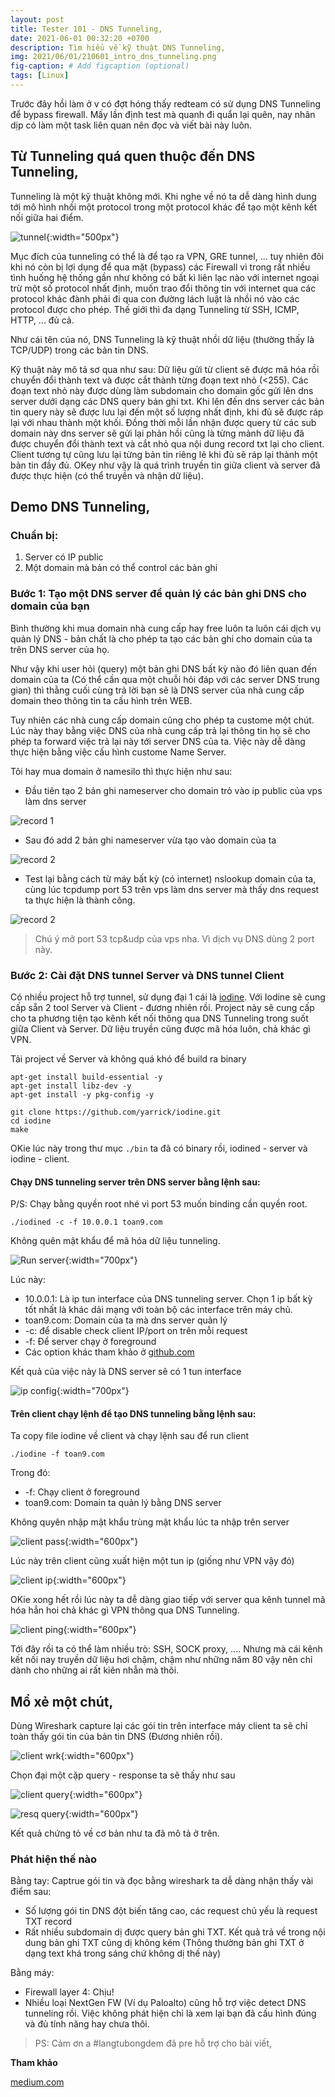 ```yaml
---
layout: post
title: Tester 101 - DNS Tunneling,
date: 2021-06-01 00:32:20 +0700
description: Tìm hiểu về kỹ thuật DNS Tunneling,
img: 2021/06/01/210601_intro_dns_tunneling.png
fig-caption: # Add figcaption (optional)
tags: [Linux]
---
```


Trước đây hồi làm ở v có đợt hóng thấy redteam có sử dụng DNS Tunneling để bypass firewall. Mấy lần định test mà quanh đi quẩn lại quên, nay nhân dịp có làm một task liên quan nên đọc và viết bài này luôn. 

## Từ Tunneling quá quen thuộc đến DNS Tunneling,

Tunneling là một kỹ thuật không mới. Khi nghe về nó ta dễ dàng hình dung tới mô hình nhồi một protocol trong một protocol khác để tạo một kênh kết nối giữa hai điểm.

![tunnel]( {{site.url}}/assets/img/2021/06/01/210601_tunnel_ssh.png){:width="500px"}

Mục đích của tunneling có thể là để tạo ra VPN, GRE tunnel, ... tuy nhiên đôi khi nó còn bị lợi dụng để qua mặt (bypass) các Firewall vì trong rất nhiều tình huống hệ thống gần như không có bất kì liên lạc nào với internet ngoại trừ một số protocol nhất định, muốn trao đổi thông tin với internet qua các protocol khác đành phải đi qua con đường lách luật là nhồi nó vào các protocol được cho phép. Thế giới thì đa dạng Tunneling từ SSH, ICMP, HTTP, ... đủ cả.

Như cái tên của nó, DNS Tunneling là kỹ thuật nhồi dữ liệu (thường thấy là TCP/UDP) trong các bản tin DNS. 

Kỹ thuật này mô tả sơ qua như sau: Dữ liệu gửi từ client sẽ được mã hóa rồi chuyển đổi thành text và được cắt thành từng đoạn text nhỏ (<255). Các đoạn text nhỏ này được dùng làm subdomain cho domain gốc gửi lên dns server dưới dạng các DNS query bản ghi txt. Khi lên đến dns server các bản tin query này sẽ được lưu lại đến một số lượng nhất định, khi đủ sẽ được ráp lại với nhau thành một khối. Đồng thời mỗi lần nhận được query từ các sub domain này dns server sẽ gửi lại phản hồi cũng là từng mảnh dữ liệu đã được chuyển đổi thành text và cắt nhỏ qua nội dung record txt lại cho client. Client tương tự cũng lưu lại từng bản tin riêng lẻ khi đủ sẽ ráp lại thành một bản tin đầy đủ. OKey như vậy là quá trình truyền tin giữa client và server đã được thực hiện (có thể truyền và nhận dữ liệu).


## Demo DNS Tunneling,

### Chuẩn bị:

1. Server có IP public
2. Một domain mà bản có thể control các bản ghi

### Bước 1: Tạo một DNS server để quản lý các bản ghi DNS cho domain của bạn

Bình thường khi mua domain nhà cung cấp hay free luôn ta luôn cái dịch vụ quản lý DNS - bản chất là cho phép ta tạo các bản ghi cho domain của ta trên DNS server của họ. 

Như vậy khi user hỏi (query) một bản ghi DNS bất kỳ nào đó liên quan đến domain của ta (Có thể cần qua một chuỗi hỏi đáp với các server DNS trung gian) thì thằng cuối cùng trả lời bạn sẽ là DNS server của nhà cung cấp domain theo thông tin ta cấu hình trên WEB. 

Tuy nhiên các nhà cung cấp domain cũng cho phép ta custome một chút. Lúc này thay bằng việc DNS của nhà cung cấp trả lại thông tin họ sẽ cho phép ta forward việc trả lại này tới server DNS của ta. Việc này dễ dàng thực hiện bằng việc cấu hình custome Name Server. 

Tôi hay mua domain ở namesilo thì thực hiện như sau:

* Đầu tiên tạo 2 bản ghi nameserver cho domain trỏ vào ip public của vps làm dns server

![record 1]( {{site.url}}/assets/img/2021/06/01/210601_record1.png)

* Sau đó add 2 bản ghi nameserver vừa tạo vào domain của ta

![record 2]( {{site.url}}/assets/img/2021/06/01/210601_record2.png)

* Test lại bằng cách từ máy bất kỳ (có internet) nslookup domain của ta, cùng lúc tcpdump port 53 trên vps làm dns server mà thấy dns request ta thực hiện là thành công.

![record 2]( {{site.url}}/assets/img/2021/06/01/200601_result.png)

>Chú ý mở port 53 tcp&udp của vps nha. Vì dịch vụ DNS dùng 2 port này.

### Bước 2: Cài đặt DNS tunnel Server và DNS tunnel Client

Có nhiều project hỗ trợ tunnel, sử dụng đại 1 cái là [iodine](https://github.com/yarrick/iodine). Với Iodine sẽ cung cấp sẵn 2 tool Server và Client - đương nhiên rồi. Project này sẽ cung cấp cho ta phương tiện tạo kênh kết nối thông qua DNS Tunneling trong suốt giữa Client và Server. Dữ liệu truyền cũng được mã hóa luôn, chả khác gì VPN. 

Tải project về Server và không quá khó để build ra binary

```
apt-get install build-essential -y
apt-get install libz-dev -y
apt-get install -y pkg-config -y

git clone https://github.com/yarrick/iodine.git
cd iodine
make
```

OKie lúc này trong thư mục ```./bin``` ta đã có binary rồi, iodined - server và iodine - client.

#### Chạy DNS tunneling server trên DNS server bằng lệnh sau:

P/S: Chạy bằng quyền root nhé vì port 53 muốn binding cần quyền root.

```
./iodined -c -f 10.0.0.1 toan9.com
```

Không quên mật khẩu để mã hóa dữ liệu tunneling.

![Run server]( {{site.url}}/assets/img/2021/06/01/210601_run_server.JPG){:width="700px"}

Lúc này:
* 10.0.0.1: Là ip tun interface của DNS tunneling server. Chọn 1 ip bất kỳ tốt nhất là khác dải mạng với toàn bộ các interface trên máy chủ.
* toan9.com: Domain của ta mà dns server quản lý
* -c: để disable check client IP/port on trên mỗi request
* -f: Để server chạy ở foreground
* Các option khác tham khảo ở [github.com](https://github.com/yarrick/iodine/blob/master/src/iodined.c)

Kết quả của việc này là DNS server sẽ có 1 tun interface

![ip config]( {{site.url}}/assets/img/2021/06/01/210601_ip_server.JPG){:width="700px"}

#### Trên client chạy lệnh để tạo DNS tunneling bằng lệnh sau:

Ta copy file iodine về client và chạy lệnh sau để run client

```
./iodine -f toan9.com
```

Trong đó:
* -f: Chạy client ở foreground
* toan9.com: Domain ta quản lý bằng DNS server

Không quyên nhập mật khẩu trùng mật khẩu lúc ta nhập trên server

![client pass]( {{site.url}}/assets/img/2021/06/01/210601_client_pass.JPG){:width="600px"}

Lúc này trên client cũng xuất hiện một tun ip (giống như VPN vậy đó)

![client ip]( {{site.url}}/assets/img/2021/06/01/210601_client_ip.JPG){:width="600px"}

OKie xong hết rồi lúc này ta dễ dàng giao tiếp với server qua kênh tunnel mã hóa hẳn hoi chả khác gì VPN thông qua DNS Tunneling.

![client ping]( {{site.url}}/assets/img/2021/06/01/210601_client_test_ping.JPG){:width="600px"}

Tới đây rồi ta có thể làm nhiều trò: SSH, SOCK proxy, .... Nhưng mà cái kênh kết nối nay truyền dữ liệu hơi chậm, chậm như những năm 80 vậy nên chỉ dành cho những ai rất kiên nhẫn mà thôi.

## Mổ xẻ một chút,

Dùng Wireshark capture lại các gói tin trên interface máy client ta sẽ chỉ toàn thấy gói tin của bản tin DNS (Đương nhiên rồi).

![client wrk]( {{site.url}}/assets/img/2021/06/01/210601_wireshark_overview.JPG){:width="600px"}

Chọn đại một cặp query - response ta sẽ thấy như sau

![client query]( {{site.url}}/assets/img/2021/06/01/210601_wireshark_txt_query.JPG){:width="600px"}

![resq query]( {{site.url}}/assets/img/2021/06/01/210601_wireshark_txt_response.JPG){:width="600px"}

Kết quả chứng tỏ về cơ bản như ta đã mô tả ở trên.

### Phát hiện thế nào

Bằng tay: Captrue gói tin và đọc bằng wireshark ta dễ dàng nhận thấy vài điểm sau:

* Số lượng gói tin DNS đột biến tăng cao, các request chủ yếu là request TXT record
* Rất nhiều subdomain dị được query bản ghi TXT. Kết quả trả về trong nội dung bản ghi TXT cũng dị không kém (Thông thường bản ghi TXT ở dạng text khá trong sáng chứ không dị thế này)

Bằng máy:

* Firewall layer 4: Chịu!
* Nhiều loại NextGen FW (Ví dụ Paloalto) cũng hỗ trợ việc detect DNS tunneling rồi. Việc không phát hiện chỉ là xem lại bạn đã cấu hình đúng và đủ tính năng hay chưa thôi.

>PS: Cảm ơn a #langtubongdem đã pre hỗ trợ cho bài viết,

**Tham khảo**

[medium.com](https://medium.com/@galolbardes/learn-how-easy-is-to-bypass-firewalls-using-dns-tunneling-and-also-how-to-block-it-3ed652f4a000)